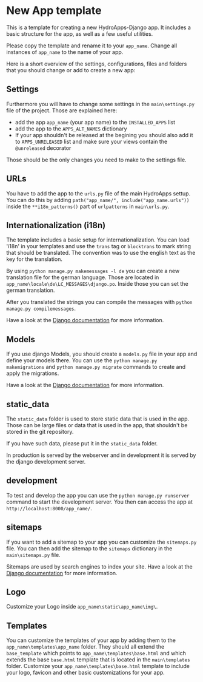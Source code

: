 # New App template

This is a template for creating a new HydroApps-Django app. It includes a basic structure for the app, as well as a few useful utilities.

Please copy the template and rename it to your `app_name`. Change all instances of `app_name` to the name of your app.

Here is a short overview of the settings, configurations, files and folders that you should change or add to create a new app:

## Settings

Furthermore you will have to change some settings in the `main\settings.py` file of the project. Those are explained here:

- add the app `app_name` (your app name) to the `INSTALLED_APPS` list
- add the app to the `APPS_ALT_NAMES` dictionary
- If your app shouldn't be released at the begining you should also add it to `APPS_UNRELEASED` list and make sure your views contain the `@unreleased` decorator

Those should be the only changes you need to make to the settings file.

## URLs

You have to add the app to the `urls.py` file of the main HydroApps settup. You can do this by adding `path("app_name/", include("app_name.urls"))` inside the `**i18n_patterns()` part of `urlpatterns` in `main\urls.py`.

## Internationalization (i18n)

The template includes a basic setup for internationalization. You can load 'i18n' in your templates and use the `trans` tag or `blocktrans` to mark string that should be translated. The convention was to use the english text as the key for the translation.

By using `python manage.py makemessages -l de` you can create a new translation file for the german language. Those are located in `app_name\locale\de\LC_MESSAGES\django.po`. Inside those you can set the german translation.

After you translated the strings you can compile the messages with `python manage.py compilemessages`.

Have a look at the [Django documentation](https://docs.djangoproject.com/en/5.0/topics/i18n/translation/) for more information.

## Models

If you use django Models, you should create a `models.py` file in your app and define your models there. You can use the `python manage.py makemigrations` and `python manage.py migrate` commands to create and apply the migrations. 

Have a look at the [Django documentation](https://docs.djangoproject.com/en/5.0/topics/migrations/) for more information.

## static_data

The `static_data` folder is used to store static data that is used in the app. Those can be large files or data that is used in the app, that shouldn't be stored in the git repository.

If you have such data, please put it in the `static_data` folder.

In production is served by the webserver and in development it is served by the django development server.

## development

To test and develop the app you can use the `python manage.py runserver` command to start the development server. You then can access the app at `http://localhost:8000/app_name/`.

## sitemaps

If you want to add a sitemap to your app you can customize the `sitemaps.py` file. You can then add the sitemap to the `sitemaps` dictionary in the `main\sitemaps.py` file.

Sitemaps are used by search engines to index your site. Have a look at the [Django documentation](https://docs.djangoproject.com/en/5.0/ref/contrib/sitemaps/) for more information.

## Logo

Customize your Logo inside `app_name\static\app_name\img\`.

## Templates

You can customize the templates of your app by adding them to the `app_name\templates\app_name` folder. 
They should all extend the `base_template` which points to `app_name\templates\base.html` and which extends the base `base.html` template that is located in the `main\templates` folder. Customize your `app_name\templates\base.html` template to include your logo, favicon and other basic customizations for your app.